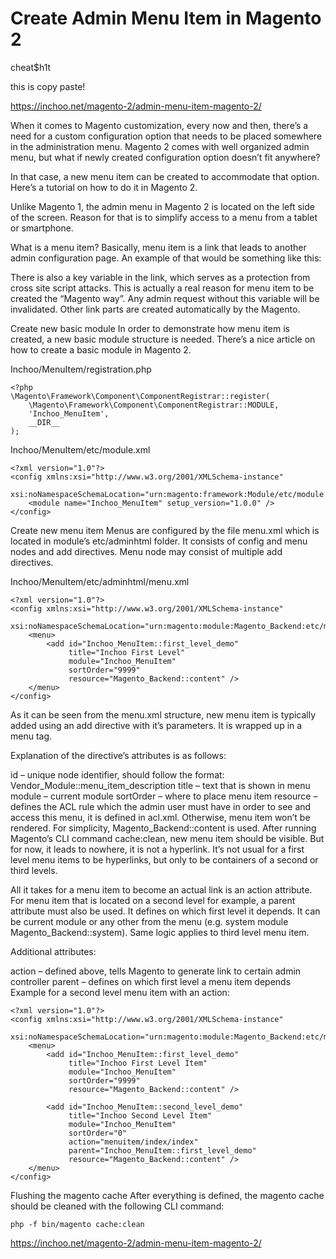# Create Admin Menu Item in Magento 2
cheat$h1t

this is copy paste!

https://inchoo.net/magento-2/admin-menu-item-magento-2/

When it comes to Magento customization, every now and then, there’s a need for a custom configuration option that needs to be placed somewhere in the administration menu. Magento 2 comes with well organized admin menu, but what if newly created configuration option doesn’t fit anywhere?

In that case, a new menu item can be created to accommodate that option. Here’s a tutorial on how to do it in Magento 2.

Unlike Magento 1, the admin menu in Magento 2 is located on the left side of the screen. Reason for that is to simplify access to a menu from a tablet or smartphone.

What is a menu item?
Basically, menu item is a link that leads to another admin configuration page. An example of that would be something like this:

There is also a key variable in the link, which serves as a protection from cross site script attacks. This is actually a real reason for menu item to be created the “Magento way”. Any admin request without this variable will be invalidated. Other link parts are created automatically by the Magento.

Create new basic module
In order to demonstrate how menu item is created, a new basic module structure is needed. There’s a nice article on how to create a basic module in Magento 2.

Inchoo/MenuItem/registration.php
```
<?php
\Magento\Framework\Component\ComponentRegistrar::register(
    \Magento\Framework\Component\ComponentRegistrar::MODULE,
    'Inchoo_MenuItem',
    __DIR__
);

```
Inchoo/MenuItem/etc/module.xml

```
<?xml version="1.0"?>
<config xmlns:xsi="http://www.w3.org/2001/XMLSchema-instance"
        xsi:noNamespaceSchemaLocation="urn:magento:framework:Module/etc/module.xsd">
    <module name="Inchoo_MenuItem" setup_version="1.0.0" />
</config>
```

Create new menu item
Menus are configured by the file menu.xml which is located in module’s etc/adminhtml folder. It consists of config and menu nodes and add directives. Menu node may consist of multiple add directives.

Inchoo/MenuItem/etc/adminhtml/menu.xml

```
<?xml version="1.0"?>
<config xmlns:xsi="http://www.w3.org/2001/XMLSchema-instance"
        xsi:noNamespaceSchemaLocation="urn:magento:module:Magento_Backend:etc/menu.xsd">
    <menu>
        <add id="Inchoo_MenuItem::first_level_demo"
             title="Inchoo First Level"
             module="Inchoo_MenuItem"
             sortOrder="9999"
             resource="Magento_Backend::content" />
    </menu>
</config>
```

As it can be seen from the menu.xml structure, new menu item is typically added using an add directive with it’s parameters. It is wrapped up in a menu tag.

Explanation of the directive’s attributes is as follows:

id – unique node identifier, should follow the format: Vendor_Module::menu_item_description
title – text that is shown in menu
module – current module
sortOrder – where to place menu item
resource – defines the ACL rule which the admin user must have in order to see and access this menu, it is defined in acl.xml. Otherwise, menu item won’t be rendered. For simplicity, Magento_Backend::content is used.
After running Magento’s CLI command cache:clean, new menu item should be visible. But for now, it leads to nowhere, it is not a hyperlink. It’s not usual for a first level menu items to be hyperlinks, but only to be containers of a second or third levels.

All it takes for a menu item to become an actual link is an action attribute. For menu item that is located on a second level for example, a parent attribute must also be used. It defines on which first level it depends. It can be current module or any other from the menu (e.g. system module Magento_Backend::system). Same logic applies to third level menu item.

Additional attributes:

action – defined above, tells Magento to generate link to certain admin controller
parent – defines on which first level a menu item depends
Example for a second level menu item with an action:

```
<?xml version="1.0"?>
<config xmlns:xsi="http://www.w3.org/2001/XMLSchema-instance"
        xsi:noNamespaceSchemaLocation="urn:magento:module:Magento_Backend:etc/menu.xsd">
    <menu>
        <add id="Inchoo_MenuItem::first_level_demo"
             title="Inchoo First Level Item"
             module="Inchoo_MenuItem"
             sortOrder="9999"
             resource="Magento_Backend::content" />
 
        <add id="Inchoo_MenuItem::second_level_demo"
             title="Inchoo Second Level Item"
             module="Inchoo_MenuItem"
             sortOrder="0"
             action="menuitem/index/index"
             parent="Inchoo_MenuItem::first_level_demo"
             resource="Magento_Backend::content" />
    </menu>
</config>
```
Flushing the magento cache
After everything is defined, the magento cache should be cleaned with the following CLI command:


```
php -f bin/magento cache:clean
```




https://inchoo.net/magento-2/admin-menu-item-magento-2/







